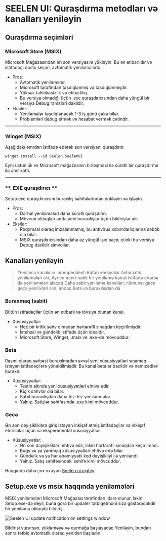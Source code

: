 # **SEELEN UI: Quraşdırma metodları və kanalları yeniləyin**

## **Quraşdırma seçimləri**

### **Microsoft Store (MSIX)**

Microsoft Mağazasından ən son versiyasını yükləyin. Bu ən etibarlıdır
 və istifadəçi dostu seçim, avtomatik yeniləmələrlə.

*   Pros:
    *   Avtomatik yeniləmələr.
    *   Microsoft tərəfindən təsdiqlənmiş və təsdiqlənmişdir.
    *   Yüksək təhlükəsizlik və etibarlılıq.
    *   Bu versiya olmadığı üçün .exe quraşdırıcısından daha yüngül bir versiya
         Debug rəmzləri daxildir.
*   Eksiler:
    *   Yeniləmələr təsdiqlənəcək 1-3 iş günü çəkə bilər.
    *   Problemləri debug etmək və hesabat vermək çətindir.

***

### **Winget (MSIX)**

Aşağıdakı əmrdən istifadə edərək son versiyanı quraşdırın:

```pwsh
winget install --id Seelen.SeelenUI
```

Eyni üstünlük və Microsoft mağazasının birləşməsi ilə sürətli bir quraşdırma ilə
 əmr xətti.

***

### \*\*. EXE quraşdırıcı \*\*

Setup.exe quraşdırıcısını buraxılış səhifələrindən yükləyin və işləyin.

*   Pros:
    *   Dərhal yeniləmələri daha sürətli quraşdırın.
    *   Mövcud olduqları anda yeni buraxılışlar üçün bildirişlər alır.
*   Eksiler:
    *   Rəqəmsal olaraq imzalanmamış, bu antivirus xəbərdarlıqlarına səbəb ola bilər.
    *   MSIX quraşdırıcısından daha az yüngül işıq saçır, çünki bu versiya Debug daxildir
         simvollar.

## **Kanalları yeniləyin**

> Yeniləmə kanalının innenpendenti Bütün versiyalar Avtomatik yeniləmələri alır,
>  Ayrıca qeyri-sabit bir yeniləmə kanalı istifadə edərsə də yeniləmələri alacaq
>  Daha sabit yeniləmə kanalları, nümunə: gecə gecə yenilikləri alın, ancaq
>  Beta və buraxılışdan da

### **Buraxmaq (sabit)**

Bütün istifadəçilər üçün ən etibarlı və tövsiyə olunan kanal.

*   Xüsusiyyətlər:
    *   Heç bir kritik səhv olmadan hərtərəfli sınaqdan keçirilmişdir.
    *   İstehsal və gündəlik istifadə üçün idealdır.
    *   Microsoft Store, Winget, .msix və .exe-də mövcuddur.

### **Beta**

Rəsmi olaraq sərbəst buraxılmadan əvvəl yeni xüsusiyyətləri sınamaq istəyən istifadəçilərə yönəldilmişdir.
 Bu kanal betalar daxildir və namizədləri buraxır.

*   Xüsusiyyətlər:
    *   Testin altında yeni xüsusiyyətləri ehtiva edir.
    *   Kiçik səhvlər ola bilər.
    *   Sabit buraxılışdan daha tez-tez yenilənmələr.
    *   Yalnız. Satizlər səhifəsində .exe kimi mövcuddur.

### **Gecə**

Ən son dəyişikliklərə giriş istəyən inkişaf etmiş istifadəçilər və inkişaf etdiricilər üçün və
 eksperimental xüsusiyyətlər.

*   Xüsusiyyətlər:
    *   Ən son dəyişiklikləri ehtiva edir, lakin hərtərəfli sınaqdan keçirilmədi.
    *   Bugs və ya yarımçıq xüsusiyyətləri ehtiva edə bilər.
    *   Gündəlik və ya hər əhəmiyyətli kod dəyişikliyi ilə yeniləndi.
    *   Yalnız. Satış səhifəsindəki səhifə kimi mövcuddur.

Haqqında daha çox oxuyun [Seelen ui nighly](./nightly.md)

## **Setup.exe vs msix haqqında yeniləmələri**

MSIX yeniləmələri Microsoft Mağazası tərəfindən idarə olunur, lakin Setup.exe-də
 deyil, buna görə bir updater tətbiqetməni sizə göstərəcəkdir
 bir yeniləmə olduqda bildiriş.

![Seelen UI update notification on settings window](https://github.com/Seelen-Inc/slu-blog/blob/master/blog/seelen-ui-distribution-channels/image.png?raw=true)

Bildirişi vurursan, yükləməyə və qurmağa başlayacaq
 Yeniləyin, bundan sonra tətbiq avtomatik olaraq yenidən başladın.
